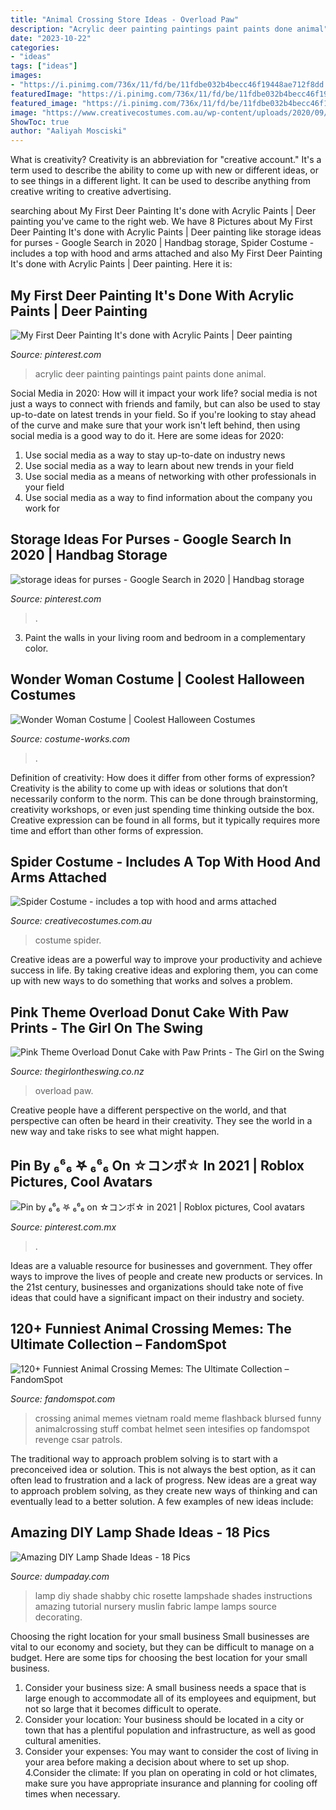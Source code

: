```yaml
---
title: "Animal Crossing Store Ideas - Overload Paw"
description: "Acrylic deer painting paintings paint paints done animal"
date: "2023-10-22"
categories:
- "ideas"
tags: ["ideas"]
images:
- "https://i.pinimg.com/736x/11/fd/be/11fdbe032b4becc46f19448ae712f8dd.jpg"
featuredImage: "https://i.pinimg.com/736x/11/fd/be/11fdbe032b4becc46f19448ae712f8dd.jpg"
featured_image: "https://i.pinimg.com/736x/11/fd/be/11fdbe032b4becc46f19448ae712f8dd.jpg"
image: "https://www.creativecostumes.com.au/wp-content/uploads/2020/09/Spider-Costume.jpg"
ShowToc: true
author: "Aaliyah Mosciski"
---
```



What is creativity?
Creativity is an abbreviation for "creative account." It's a term used to describe the ability to come up with new or different ideas, or to see things in a different light. It can be used to describe anything from creative writing to creative advertising.

	

		
searching about My First Deer Painting It&#039;s done with Acrylic Paints | Deer painting you've came to the right web. We have 8 Pictures about My First Deer Painting It&#039;s done with Acrylic Paints | Deer painting like storage ideas for purses - Google Search in 2020 | Handbag storage, Spider Costume - includes a top with hood and arms attached and also My First Deer Painting It&#039;s done with Acrylic Paints | Deer painting. Here it is:
		
    
## My First Deer Painting It&#039;s Done With Acrylic Paints | Deer Painting

<img loading=lazy src="https://i.pinimg.com/736x/d8/cc/4f/d8cc4f11b2fc09bf4ceb85e4bf5197fe.jpg" onerror="this.onerror=null;this.src='https://tse3.mm.bing.net/th?id=OIP.ODgV8V8Rc9r1Mk8Vh9ijUAHaLI&amp;pid=15.1';" alt="My First Deer Painting It&#039;s done with Acrylic Paints | Deer painting">

_Source: pinterest.com_

>acrylic deer painting paintings paint paints done animal. 

	

Social Media in 2020: How will it impact your work life?
social media is not just a ways to connect with friends and family, but can also be used to stay up-to-date on latest trends in your field. So if you're looking to stay ahead of the curve and make sure that your work isn't left behind, then using social media is a good way to do it. Here are some ideas for 2020: 
1. Use social media as a way to stay up-to-date on industry news 
2. Use social media as a way to learn about new trends in your field 
3. Use social media as a means of networking with other professionals in your field 
4. Use social media as a way to find information about the company you work for 

    
## Storage Ideas For Purses - Google Search In 2020 | Handbag Storage

<img loading=lazy src="https://i.pinimg.com/736x/18/a2/75/18a275cc08116e6028e0de691a2e10fa.jpg" onerror="this.onerror=null;this.src='https://tse4.mm.bing.net/th?id=OIP.Mbww0MEpTtPW-MzZ-vydzgHaLH&amp;pid=15.1';" alt="storage ideas for purses - Google Search in 2020 | Handbag storage">

_Source: pinterest.com_

>. 

	

3. Paint the walls in your living room and bedroom in a complementary color. 

    
## Wonder Woman Costume | Coolest Halloween Costumes

<img loading=lazy src="https://photos.costume-works.com/full/wonder_woman6.jpg" onerror="this.onerror=null;this.src='https://tse1.mm.bing.net/th?id=OIP.YhVIf1aZV6bo5DHroj4UOAHaKg&amp;pid=15.1';" alt="Wonder Woman Costume | Coolest Halloween Costumes">

_Source: costume-works.com_

>. 

	

Definition of creativity: How does it differ from other forms of expression?
Creativity is the ability to come up with ideas or solutions that don’t necessarily conform to the norm. This can be done through brainstorming, creativity workshops, or even just spending time thinking outside the box. Creative expression can be found in all forms, but it typically requires more time and effort than other forms of expression.

    
## Spider Costume - Includes A Top With Hood And Arms Attached

<img loading=lazy src="https://www.creativecostumes.com.au/wp-content/uploads/2020/09/Spider-Costume.jpg" onerror="this.onerror=null;this.src='https://tse3.mm.bing.net/th?id=OIP.JV4_QTwHhMekiQOu9f1PcwHaJ4&amp;pid=15.1';" alt="Spider Costume - includes a top with hood and arms attached">

_Source: creativecostumes.com.au_

>costume spider. 

	

Creative ideas are a powerful way to improve your productivity and achieve success in life. By taking creative ideas and exploring them, you can come up with new ways to do something that works and solves a problem.

    
## Pink Theme Overload Donut Cake With Paw Prints - The Girl On The Swing

<img loading=lazy src="https://thegirlontheswing.co.nz/spree/products/1485/large/IMG_4975.JPG" onerror="this.onerror=null;this.src='https://tse4.mm.bing.net/th?id=OIP.Grb04ddcEUYDjAqxflEHLQHaJ4&amp;pid=15.1';" alt="Pink Theme Overload Donut Cake with Paw Prints - The Girl on the Swing">

_Source: thegirlontheswing.co.nz_

>overload paw. 

	

Creative people have a different perspective on the world, and that perspective can often be heard in their creativity. They see the world in a new way and take risks to see what might happen.

    
## Pin By ₆⁶₆ 𖤐 ₆⁶₆ On ☆コンボ☆ In 2021 | Roblox Pictures, Cool Avatars

<img loading=lazy src="https://i.pinimg.com/736x/11/fd/be/11fdbe032b4becc46f19448ae712f8dd.jpg" onerror="this.onerror=null;this.src='https://tse1.mm.bing.net/th?id=OIP.ey8cPXlwOCOMppyrZJ7kXwHaNu&amp;pid=15.1';" alt="Pin by ₆⁶₆ 𖤐 ₆⁶₆ on ☆コンボ☆ in 2021 | Roblox pictures, Cool avatars">

_Source: pinterest.com.mx_

>. 

	

Ideas are a valuable resource for businesses and government. They offer ways to improve the lives of people and create new products or services. In the 21st century, businesses and organizations should take note of five ideas that could have a significant impact on their industry and society.

    
## 120+ Funniest Animal Crossing Memes: The Ultimate Collection – FandomSpot

<img loading=lazy src="https://static.fandomspot.com/images/05/6360/049-animal-crossing-meme.jpg" onerror="this.onerror=null;this.src='https://tse2.mm.bing.net/th?id=OIP.2FRUcVEp4dvUKFgzk1RSbQHaMh&amp;pid=15.1';" alt="120+ Funniest Animal Crossing Memes: The Ultimate Collection – FandomSpot">

_Source: fandomspot.com_

>crossing animal memes vietnam roald meme flashback blursed funny animalcrossing stuff combat helmet seen intesifies op fandomspot revenge csar patrols. 

	

The traditional way to approach problem solving is to start with a preconceived idea or solution. This is not always the best option, as it can often lead to frustration and a lack of progress. New ideas are a great way to approach problem solving, as they create new ways of thinking and can eventually lead to a better solution. A few examples of new ideas include:

    
## Amazing DIY Lamp Shade Ideas - 18 Pics

<img loading=lazy src="http://www.dumpaday.com/wp-content/uploads/2015/10/Diy-Shabby-Chic-Rosette-Lamp-Shade.jpg" onerror="this.onerror=null;this.src='https://tse2.mm.bing.net/th?id=OIP.4b2040yI8R_ZjgzWNfx8FAHaLH&amp;pid=15.1';" alt="Amazing DIY Lamp Shade Ideas - 18 Pics">

_Source: dumpaday.com_

>lamp diy shade shabby chic rosette lampshade shades instructions amazing tutorial nursery muslin fabric lampe lamps source decorating. 

	

Choosing the right location for your small business
Small businesses are vital to our economy and society, but they can be difficult to manage on a budget. Here are some tips for choosing the best location for your small business. 
1. Consider your business size: A small business needs a space that is large enough to accommodate all of its employees and equipment, but not so large that it becomes difficult to operate. 
2. Consider your location: Your business should be located in a city or town that has a plentiful population and infrastructure, as well as good cultural amenities. 
3. Consider your expenses: You may want to consider the cost of living in your area before making a decision about where to set up shop. 
4.Consider the climate: If you plan on operating in cold or hot climates, make sure you have appropriate insurance and planning for cooling off times when necessary.

